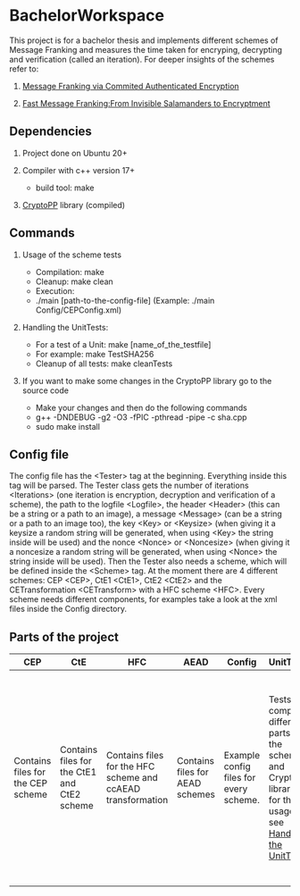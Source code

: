 # BachelorWorkspace

This project is for a bachelor thesis and implements different schemes of Message Franking and measures the time taken for encryping, decrypting and verification (called an iteration).
For deeper insights of the schemes refer to:

1. [Message Franking via Commited Authenticated Encryption](https://eprint.iacr.org/2017/664.pdf)

2. [Fast Message Franking:From Invisible Salamanders to Encryptment](https://cs.nyu.edu/~dodis/ps/encryptment.pdf)


## Dependencies

1. Project done on Ubuntu 20+

2. Compiler with c++ version 17+
    * build tool: make

3. [CryptoPP](https://cryptopp.com/) library (compiled)


## Commands

1. Usage of the scheme tests
    * Compilation: make
    * Cleanup: make clean
    * <a name="schemeExec"></a>Execution: 
    * ./main [path-to-the-config-file] \(Example: ./main Config/CEPConfig.xml\)

2. <a name="UnitTests"></a> Handling the UnitTests:
    * For a test of a Unit: make \[name\_of\_the\_testfile\]
    * For example: make TestSHA256
    * Cleanup of all tests: make cleanTests

3. If you want to make some changes in the CryptoPP library go to the source code
    * Make your changes and then do the following commands
    * g++ -DNDEBUG -g2 -O3 -fPIC -pthread -pipe -c sha.cpp
    * sudo make install


## Config file <a name="configFile"></a>

The config file has the \<Tester\> tag at the beginning. Everything inside this tag will be parsed.
The Tester class gets the number of iterations \<Iterations\> (one iteration is encryption, decryption and verification of a scheme),
the path to the logfile \<Logfile\>,
the header \<Header\> (this can be a string or a path to an image),
a message \<Message\> (can be a string or a path to an image too),
the key \<Key\> or \<Keysize\> (when giving it a keysize a random string will be generated, when using \<Key\> the string inside will be used) and
the nonce \<Nonce\> or \<Noncesize\> (when giving it a noncesize a random string will be generated, when using \<Nonce\> the string inside will be used).
Then the Tester also needs a scheme, which will be defined inside the \<Scheme\> tag. At the moment there are 4 different schemes: CEP \<CEP\>, CtE1 \<CtE1\>, CtE2 \<CtE2\> and the CETransformation \<CETransform\> with a HFC scheme \<HFC\>.
Every scheme needs different components, for examples take a look at the xml files inside the Config directory.


## Parts of the project

|**CEP**|**CtE**|**HFC**|**AEAD**|**Config**|**UnitTests**|**Images**|_main_|_SchemeFactory_|_Tester_|_ConfigParser_|
|-------|-------|-------|--------|----------|-------------|----------|------|---------------|--------|--------------|
|Contains files for the CEP scheme      |Contains files for the CtE1 and CtE2 scheme     |Contains files for the HFC scheme and ccAEAD transformation    |Contains files for AEAD schemes     |Example config files for every scheme.      |Tests to compare different parts of the schemes and CryptoPP library, for the usage see [Handling the UnitTests](#UnitTests)    |Testimages for the schemes.      |Defines the main routine that is done for testing a provided scheme by user input.     |Factory which is used to provide the fitting objects (CEP, CtE1, Hashing, ...) for testing during parsing the config file    |Classes for general testing and the testing of the schemes. Handles testing routing of the schemes, reading the images, increasing the Nonce and so on.    |Parses the config file for a scheme, see [Config file](#configFile).|
